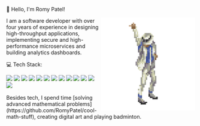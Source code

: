 <p align="left">👋 Hello, I'm Romy Patel!</p>
<img align="right" width="250" src="https://github.com/RomyPatel/RomyPatel/blob/main/profile_.gif">
<p align="left">I am a software developer with over four years of experience in designing high-throughput applications, implementing secure and high-performance microservices and building analytics dashboards. </p>
<p align="left"> 💻 Tech Stack: </p>
<p align="left">
<img src="https://img.shields.io/badge/java-%23ED8B00.svg?style=flat&logo=java&logoColor=white" />
<img src="https://img.shields.io/badge/python-3670A0?style=flat&logo=python&logoColor=ffdd54" />
<img src="https://img.shields.io/badge/JavaScript-F7DF1E?style=flat&logo=javascript&logoColor=black" /> 
<img src="https://img.shields.io/badge/css3-%231572B6.svg?style=flat&logo=css3&logoColor=white" />
<img src="https://img.shields.io/badge/html5-%23E34F26.svg?style=flat&logo=html5&logoColor=white" />
<img src="https://img.shields.io/badge/AWS-%23FF9900.svg?style=flat&logo=amazon-aws&logoColor=white" />
<img src="https://img.shields.io/badge/node.js-6DA55F?style=flat&logo=node.js&logoColor=white"/>
<img src="https://img.shields.io/badge/react-%2320232a.svg?style=flat&logo=react&logoColor=%2361DAFB"/>
<img src="https://img.shields.io/badge/spring-%236DB33F.svg?style=flat&logo=spring&logoColor=white"/>
<img src="https://img.shields.io/badge/sqlite-%2307405e.svg?style=flat&logo=sqlite&logoColor=white"/>
<img src="https://img.shields.io/badge/MongoDB-%234ea94b.svg?style=flat&logo=mongodb&logoColor=white" />
<img src="https://img.shields.io/badge/mysql-%2300f.svg?style=flat&logo=mysql&logoColor=white" />
<img src="https://img.shields.io/badge/PostgreSQL-316192?style=flat&logo=postgresql&logoColor=color" />
</p>
Besides tech, I spend time [solving advanced mathematical problems](https://github.com/RomyPatel/cool-math-stuff), creating digital art and playing badminton.
